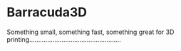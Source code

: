 Barracuda3D
=========

Something small, something fast, something great for 3D printing...................................................
